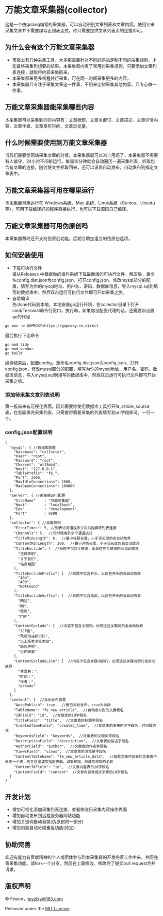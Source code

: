 # 万能文章采集器(collector)
这是一个由golang编写的采集器，可以自动识别文章列表和文章内容。使用它来采集文章并不需要编写正则表达式，你只需要提供文章列表页的连接即可。

## 为什么会有这个万能文章采集器
* 市面上有几种采集工具，大多都需要针对不同的网站定制不同的采集规则，才能最终采集到想要的结果。本采集器内置了常用的采集规则，只要添加文章列表连接，就能将内容采集回来。
* 本采集器采用多线程并行采集，可在同一时间采集更多的内容。
* 本采集器只专注于采集文章这一件事，不用来定制采集其他内容，只专心做一件事。

## 万能文章采集器能采集哪些内容
本采集器可以采集到的的内容有：文章标题、文章关键词、文章描述、文章详情内容、文章作者、文章发布时间、文章浏览量。

## 什么时候需要使用到万能文章采集器
当我们需要给网站采集文章的时候，本采集器就可以派上用场了，本采集器不需要有人值守，24小时不间断运行，每隔10分钟就会自动遍历一遍采集列表，抓取包含有文章的连接，随时将文字抓取回来，还可以设置自动发布，自动发布到指定文章表中。

## 万能文章采集器可用在哪里运行
本采集器可用运行在 Windows系统、Mac 系统、Linux系统（Centos、Ubuntu等），可用下载编译好的程序直接执行，也可以下载源码自己编译。

## 万能文章采集器可用伪原创吗
本采集器暂时还不支持伪原创功能，后期会增加适当的伪原创选项。

## 如何安装使用
* 下载可执行文件  
  请从Releases 中根据你的操作系统下载最新版的可执行文件，解压后，重命名config.dist.json为config.json，打开config.json，修改mysql部分的配置，填写为你的mysql地址、用户名、密码、数据库信息，导入mysql.sql到填写的数据库中，然后双击运行可执行文件即可开始采集之旅。
* 自助编译  
  先clone代码到本地，本地安装go运行环境，在collector目录下打开cmd/Terminal命令行窗口，执行命。如果你没配置代理的话，还需要新设置go的代理
```shell script
go env -w GOPROXY=https://goproxy.cn,direct
```
  最后执行下面命令  
```shell script
go mod tidy
go mod vendor
go build
```
编译结束后，配置config。重命名config.dist.json为config.json，打开config.json，修改mysql部分的配置，填写为你的mysql地址、用户名、密码、数据库信息，导入mysql.sql到填写的数据库中，然后双击运行可执行文件即可开始采集之旅。

### 添加待采集文章列表说明
第一版尚未有可视化界面，因此需要你使用数据库工具打开fe_article_source 表，在里面填充采集列表，只需要将需要采集的列表填写到url字段即可，一行一个。

### config.json配置说明
```
{
  "mysql": { //数据库配置
    "Database": "collector",
    "User": "root",
    "Password": "root",
    "Charset": "utf8mb4",
    "Host": "127.0.0.1",
    "TablePrefix": "fe_",
    "Port": 3306,
    "MaxIdleConnections": 1000,
    "MaxOpenConnections": 100000
  },
  "server": { //采集器运行配置
    "SiteName"    : "万能采集器",
    "Host"        : "localhost",
    "Env"         : "development",
    "Port"        : 8088
  },
  "collector": { //采集规则
    "ErrorTimes": 5, //列表访问错误多少次后抛弃该列表连接
    "Channels": 5,  //同时使用多少个通道执行
    "TitleMinLength": 6,  //最小标题长度，小于该长度的会自动放弃
    "ContentMinLength": 200,  //最小详情长度，小于该长度的会自动放弃
    "TitleExclude": [  //标题不包含关键词，出现这些关键词的会自动放弃
      "法律声明",
      "关于我们",
      "站点地图"
    ],
    "TitleExcludePrefix": [  //标题不包含开头，以这些开头的会自动放弃
      "404",
      "403",
      "NotFound"
    ],
    "TitleExcludeSuffix": [  //标题不包含结尾，以这些开头的会自动放弃
      "网站",
      "网",
      "政府",
      "门户"
    ],
    "ContentExclude": [  //内容不包含关键词，出现这些关键词的会自动放弃
      "ICP备",
      "政府网站标识码",
      "以上版本浏览本站",
      "版权声明",
      "公网安备"
    ],
    "ContentExcludeLine": [  //内容不包含关键词的行，出现这些关键词的行会自动放弃
      "背景色：",
      "时间：",
      "作者：",
      "qrcode"
    ]
  },
  "content": {  //自动发布设置
    "AutoPublish": true,  //是否自动发布，true为自动
    "TableName": "fe_new_article",  //自动发布到的文章表名
    "IdField": "id",  //文章表的id字段名
    "TitleField": "title",  //文章表的标题字段名
    "CreatedTimeField": "created_time",  //文章表的发布时间字段名，时间戳方式
    "KeywordsField": "keywords",  //文章表的关键词字段名
    "DescriptionField": "description",  //文章表的描述字段名
    "AuthorField": "author",  //文章表的作者字段名
    "ViewsField": "views",  //文章表的浏览量字段名
    "ContentTableName": "fe_new_article_data",  //如果文章内容表和文章表不是同一个表，则在这里填写指定表面，如果相同，则填写相同的名称
    "ContentIdField": "id",  //文章内容表的id字段名
    "ContentField": "content"  //文章内容表或文字表的id字段名
  }
}
```

## 开发计划
* 增加可视化添加采集列表连接、查看修改已采集内容操作界面
* 增加自动发布到远程服务器网站功能
* 增加关键词自动替换(伪原创的一部分)
* 增加内容自动分段重组功能(待定)

## 协助完善
欢迎有能力有贡献精神的个人或团体参与到本采集器的开发完善工作中来，共同完善采集功能。请fork一个分支，然后在上面修改，修改完了提交pull request合并请求。

## 版权声明
© Fesion，tpyzlxy@163.com

Released under the [MIT License](https://github.com/fesiong/collector/blob/master/License)